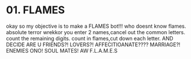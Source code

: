 # 01. FLAMES

okay so my objective is to make a FLAMES bot!!!
who doesnt know flames.
absolute terror wrekkor
you enter 2 names,cancel out the common letters. count the remaining digits. 
count in flames,cut down each letter. AND DECIDE ARE U 
FRIENDS?!
LOVERS?!
AFFECITIOANATE????
MARRIAGE?!
ENEMIES ONO!
SOUL MATES! AW
 F.L.A.M.E.S
 
